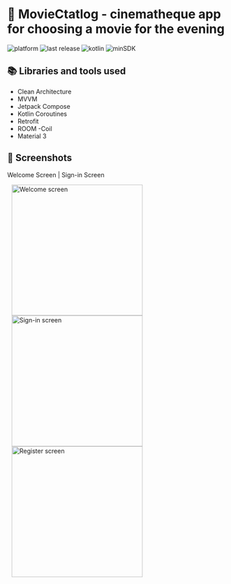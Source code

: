# 🎥 MovieCtatlog - cinematheque app for choosing a movie for the evening

![platform](https://img.shields.io/badge/platform-Android-brightgreen)
![last release](https://img.shields.io/badge/last%20release-v0.0.1-orange)
![kotlin](https://img.shields.io/badge/kotlin-v2.0.0-purple)
![minSDK](https://img.shields.io/badge/minSDK-26-red)

## 📚 Libraries and tools used
- Clean Architecture
- MVVM
- Jetpack Compose
- Kotlin Coroutines
- Retrofit
- ROOM
-Coil
- Material 3

## 📱 Screenshots 
 Welcome Screen | Sign-in Screen
<p>
    <img src="https://github.com/user-attachments/assets/2ed1f71e-0d59-4399-b62e-7845604ea66f" alt="Welcome screen" width="300" style="margin: 0 10px;" />
    <img src="https://github.com/user-attachments/assets/714c8716-b1d2-4df8-ab91-2948e68d2e41" alt="Sign-in screen" width="300" style="margin: 0 10px;" />
    <img src="https://github.com/user-attachments/assets/65599e92-db54-4e91-ae08-d3c48f0ebdd5" alt="Register screen" width="300" style="margin: 0 10px;" />
</p>

